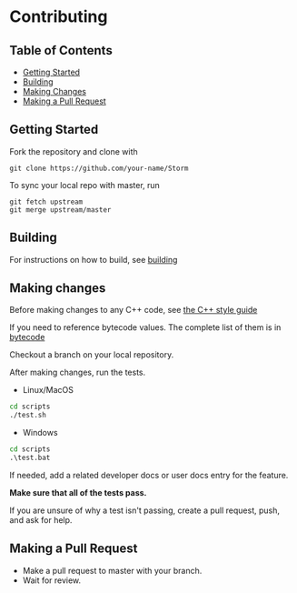 # Contributing

## Table of Contents

- [Getting Started](#getting-started)
- [Building](#building)
- [Making Changes](#making-changes)
- [Making a Pull Request](#making-a-pull-request)

## Getting Started

Fork the repository and clone with

```console
git clone https://github.com/your-name/Storm
```

To sync your local repo with master, run

```console
git fetch upstream
git merge upstream/master
```

## Building

For instructions on how to build, see [building](/building)

## Making changes

Before making changes to any C++ code, see [the C++ style guide](/contributing/style-cpp)

If you need to reference bytecode values. The complete list of them is in [bytecode](/contributing/bytecode)

Checkout a branch on your local repository.

After making changes, run the tests.

- Linux/MacOS

```sh
cd scripts
./test.sh
```

- Windows

```bat
cd scripts
.\test.bat
```

If needed, add a related developer docs or user docs entry for the feature.

**Make sure that all of the tests pass.**

If you are unsure of why a test isn't passing, create a pull request, push, and ask for help.

## Making a Pull Request

- Make a pull request to master with your branch.
- Wait for review.

